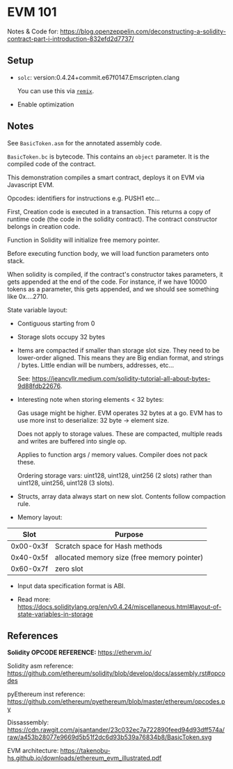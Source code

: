 # EVM 101

Notes & Code for: https://blog.openzeppelin.com/deconstructing-a-solidity-contract-part-i-introduction-832efd2d7737/

## Setup

- `solc`: version:0.4.24+commit.e67f0147.Emscripten.clang

    You can use this via [`remix`](https://remix.ethereum.org/#optimize=false&runs=200&evmVersion=null&version=soljson-v0.4.4+commit.4633f3de.js).

- Enable optimization

## Notes

See `BasicToken.asm` for the annotated assembly code.

`BasicToken.bc` is bytecode. This contains an `object` parameter. It is the compiled code of the contract.

This demonstration compiles a smart contract, deploys it on EVM via Javascript EVM.

Opcodes: identifiers for instructions e.g. PUSH1 etc...

First, Creation code is executed in a transaction. This returns a copy of runtime code (the code in the solidity contract). The contract constructor belongs in creation code.

Function in Solidity will initialize free memory pointer.

Before executing function body, we will load function parameters onto stack.

When solidity is compiled, if the contract's constructor takes parameters, it gets appended at the end of the code. For instance, if we have 10000 tokens as a parameter, this gets appended, and we should see something like 0x....2710.

State variable layout:
- Contiguous starting from 0
- Storage slots occupy 32 bytes
- Items are compacted if smaller than storage slot size. They need to be lower-order aligned. This means they are Big endian format, and strings / bytes. Little endian will be numbers, addresses, etc...

  See: https://jeancvllr.medium.com/solidity-tutorial-all-about-bytes-9d88fdb22676.

- Interesting note when storing elements < 32 bytes:

  Gas usage might be higher. EVM operates 32 bytes at a go. EVM has to use more inst to deserialize: 32 byte -> element size.
  
  Does not apply to storage values. These are compacted, multiple reads and writes are buffered into single op.
  
  Applies to function args / memory values. Compiler does not pack these.
  
  Ordering storage vars: uint128, uint128, uint256 (2 slots) rather than uint128, uint256, uint128 (3 slots).

- Structs, array data always start on new slot. Contents follow compaction rule.

- Memory layout:

| Slot      | Purpose                                     |
|-----------|---------------------------------------------|
| 0x00-0x3f | Scratch space for Hash methods              |
| 0x40-0x5f | allocated memory size (free memory pointer) |
| 0x60-0x7f | zero slot                                   |

- Input data specification format is ABI.

- Read more: https://docs.soliditylang.org/en/v0.4.24/miscellaneous.html#layout-of-state-variables-in-storage

## References

**Solidity OPCODE REFERENCE:** https://ethervm.io/

Solidity asm reference: https://github.com/ethereum/solidity/blob/develop/docs/assembly.rst#opcodes

pyEthereum inst reference: https://github.com/ethereum/pyethereum/blob/master/ethereum/opcodes.py

Dissassembly:
https://cdn.rawgit.com/ajsantander/23c032ec7a722890feed94d93dff574a/raw/a453b28077e9669d5b51f2dc6d93b539a76834b8/BasicToken.svg

EVM architecture:
https://takenobu-hs.github.io/downloads/ethereum_evm_illustrated.pdf
